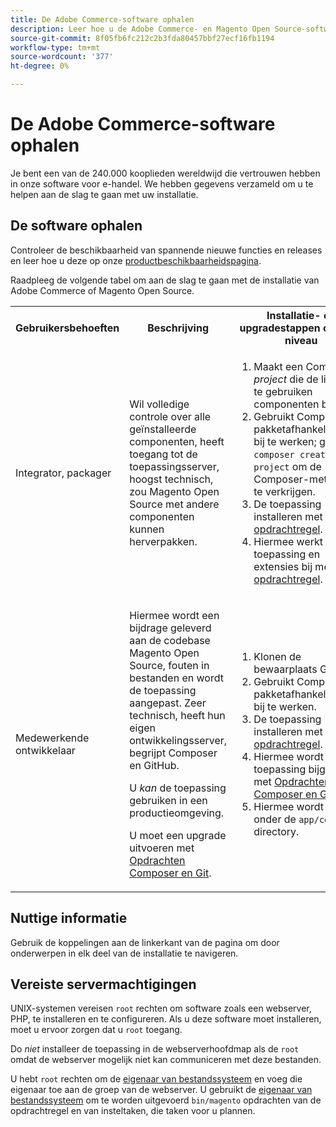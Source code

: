 ```yaml
---
title: De Adobe Commerce-software ophalen
description: Leer hoe u de Adobe Commerce- en Magento Open Source-software downloadt.
source-git-commit: 8f05fb6fc212c2b3fda80457bbf27ecf16fb1194
workflow-type: tm+mt
source-wordcount: '377'
ht-degree: 0%

---
```



# De Adobe Commerce-software ophalen

Je bent een van de 240.000 kooplieden wereldwijd die vertrouwen hebben in onze software voor e-handel. We hebben gegevens verzameld om u te helpen aan de slag te gaan met uw installatie.

## De software ophalen

Controleer de beschikbaarheid van spannende nieuwe functies en releases en leer hoe u deze op onze [productbeschikbaarheidspagina](https://devdocs.magento.com/release/availability.html).

Raadpleeg de volgende tabel om aan de slag te gaan met de installatie van Adobe Commerce of Magento Open Source.

<table>
    <tbody>
        <tr>
            <th>Gebruikersbehoeften</th>
            <th>Beschrijving</th>
            <th>Installatie- en upgradestappen op hoog niveau</th>
            <th>Aan de slag-koppeling</th>
        </tr>
    <tr>
        <td><p>Integrator, packager</p></td>
        <td><p>Wil volledige controle over alle geïnstalleerde componenten, heeft toegang tot de toepassingsserver, hoogst technisch, zou Magento Open Source met andere componenten kunnen herverpakken.</p>
        </td>
        <td><ol><li>Maakt een Composer <em>project</em> die de lijst met te gebruiken componenten bevat.</li>
            <li>Gebruikt Composer om pakketafhankelijkheden bij te werken; gebruik <code>composer create-project</code> om de Composer-metapakket te verkrijgen.</li>
            <li>De toepassing installeren met de <a href="../advanced.md">opdrachtregel</a>.</li>
        <li>Hiermee werkt u de toepassing en extensies bij met de  <a href="../../upgrade/implementation/perform-upgrade.md">opdrachtregel</a>.</li></ol></td>
        <td><p><a href="../composer.md">De metapakket ophalen</a></p></td>
    </tr>
    <tr>
        <td><p>Medewerkende ontwikkelaar</p></td>
        <td><p>Hiermee wordt een bijdrage geleverd aan de codebase Magento Open Source, fouten in bestanden en wordt de toepassing aangepast. Zeer technisch, heeft hun eigen ontwikkelingsserver, begrijpt Composer en GitHub.</p>
            <p>U <em>kan</em> de toepassing gebruiken in een productieomgeving.</p>
      <p>U moet een upgrade uitvoeren met <a href="../../upgrade/developer/git-installs.md">Opdrachten Composer en Git</a>.</p></td>
        <td><ol><li>Klonen de bewaarplaats GitHub.</li>
            <li>Gebruikt Composer om pakketafhankelijkheden bij te werken.</li>
            <li>De toepassing installeren met <a href="../advanced.md">opdrachtregel</a>.</li>
            <li>Hiermee wordt de toepassing bijgewerkt met <a href="../../upgrade/developer/git-installs.md">Opdrachten Composer en Git</a>.</li>
            <li>Hiermee wordt code onder de <code>app/code</code> directory.</li></ol></td>
        <td><p><a href="https://developer.adobe.com/commerce/contributor/guides/install/clone-repository/">Clone the GitHub repository</a></p></td>
    </tr>
    </tbody>
</table>

## Nuttige informatie

Gebruik de koppelingen aan de linkerkant van de pagina om door onderwerpen in elk deel van de installatie te navigeren.

## Vereiste servermachtigingen

UNIX-systemen vereisen `root` rechten om software zoals een webserver, PHP, te installeren en te configureren. Als u deze software moet installeren, moet u ervoor zorgen dat u `root` toegang.

Do *niet* installeer de toepassing in de webserverhoofdmap als de `root` omdat de webserver mogelijk niet kan communiceren met deze bestanden.

U hebt `root` rechten om de [eigenaar van bestandssysteem](file-system/overview.md) en voeg die eigenaar toe aan de groep van de webserver. U gebruikt de [eigenaar van bestandssysteem](https://glossary.magento.com/magento-file-system-owner) om te worden uitgevoerd `bin/magento` opdrachten van de opdrachtregel en van insteltaken, die taken voor u plannen.
